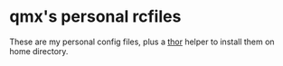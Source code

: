 # qmx's personal rcfiles

These are my personal config files, plus a [thor](http://github.com/wycats/thor) helper to install them on home directory.
